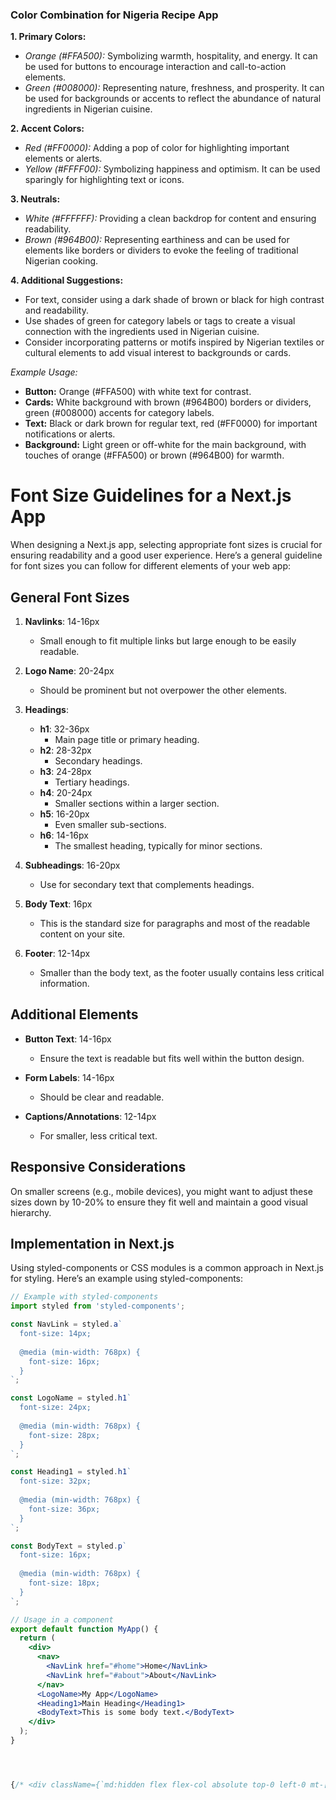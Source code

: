 ### Color Combination for Nigeria Recipe App

**1. Primary Colors:**
   - *Orange (#FFA500):* Symbolizing warmth, hospitality, and energy. It can be used for buttons to encourage interaction and call-to-action elements.
   - *Green (#008000):* Representing nature, freshness, and prosperity. It can be used for backgrounds or accents to reflect the abundance of natural ingredients in Nigerian cuisine.

**2. Accent Colors:**
   - *Red (#FF0000):* Adding a pop of color for highlighting important elements or alerts.
   - *Yellow (#FFFF00):* Symbolizing happiness and optimism. It can be used sparingly for highlighting text or icons.

**3. Neutrals:**
   - *White (#FFFFFF):* Providing a clean backdrop for content and ensuring readability.
   - *Brown (#964B00):* Representing earthiness and can be used for elements like borders or dividers to evoke the feeling of traditional Nigerian cooking.

**4. Additional Suggestions:**
   - For text, consider using a dark shade of brown or black for high contrast and readability.
   - Use shades of green for category labels or tags to create a visual connection with the ingredients used in Nigerian cuisine.
   - Consider incorporating patterns or motifs inspired by Nigerian textiles or cultural elements to add visual interest to backgrounds or cards.

*Example Usage:*
- **Button:** Orange (#FFA500) with white text for contrast.
- **Cards:** White background with brown (#964B00) borders or dividers, green (#008000) accents for category labels.
- **Text:** Black or dark brown for regular text, red (#FF0000) for important notifications or alerts.
- **Background:** Light green or off-white for the main background, with touches of orange (#FFA500) or brown (#964B00) for warmth.


# Font Size Guidelines for a Next.js App

When designing a Next.js app, selecting appropriate font sizes is crucial for ensuring readability and a good user experience. Here’s a general guideline for font sizes you can follow for different elements of your web app:

## General Font Sizes

1. **Navlinks**: 14-16px
   - Small enough to fit multiple links but large enough to be easily readable.

2. **Logo Name**: 20-24px
   - Should be prominent but not overpower the other elements.

3. **Headings**:
   - **h1**: 32-36px
     - Main page title or primary heading.
   - **h2**: 28-32px
     - Secondary headings.
   - **h3**: 24-28px
     - Tertiary headings.
   - **h4**: 20-24px
     - Smaller sections within a larger section.
   - **h5**: 16-20px
     - Even smaller sub-sections.
   - **h6**: 14-16px
     - The smallest heading, typically for minor sections.

4. **Subheadings**: 16-20px
   - Use for secondary text that complements headings.

5. **Body Text**: 16px
   - This is the standard size for paragraphs and most of the readable content on your site.

6. **Footer**: 12-14px
   - Smaller than the body text, as the footer usually contains less critical information.

## Additional Elements

- **Button Text**: 14-16px
  - Ensure the text is readable but fits well within the button design.

- **Form Labels**: 14-16px
  - Should be clear and readable.

- **Captions/Annotations**: 12-14px
  - For smaller, less critical text.

## Responsive Considerations

On smaller screens (e.g., mobile devices), you might want to adjust these sizes down by 10-20% to ensure they fit well and maintain a good visual hierarchy.

## Implementation in Next.js

Using styled-components or CSS modules is a common approach in Next.js for styling. Here’s an example using styled-components:

```jsx
// Example with styled-components
import styled from 'styled-components';

const NavLink = styled.a`
  font-size: 14px;
  
  @media (min-width: 768px) {
    font-size: 16px;
  }
`;

const LogoName = styled.h1`
  font-size: 24px;
  
  @media (min-width: 768px) {
    font-size: 28px;
  }
`;

const Heading1 = styled.h1`
  font-size: 32px;
  
  @media (min-width: 768px) {
    font-size: 36px;
  }
`;

const BodyText = styled.p`
  font-size: 16px;
  
  @media (min-width: 768px) {
    font-size: 18px;
  }
`;

// Usage in a component
export default function MyApp() {
  return (
    <div>
      <nav>
        <NavLink href="#home">Home</NavLink>
        <NavLink href="#about">About</NavLink>
      </nav>
      <LogoName>My App</LogoName>
      <Heading1>Main Heading</Heading1>
      <BodyText>This is some body text.</BodyText>
    </div>
  );
}




{/* <div className={`md:hidden flex flex-col absolute top-0 left-0 mt-[40px] w-full ${toggleDropdown ? "ease-in-out duration-500" : "ease-in-out duration-500 left-[-100%]"}`}> */}